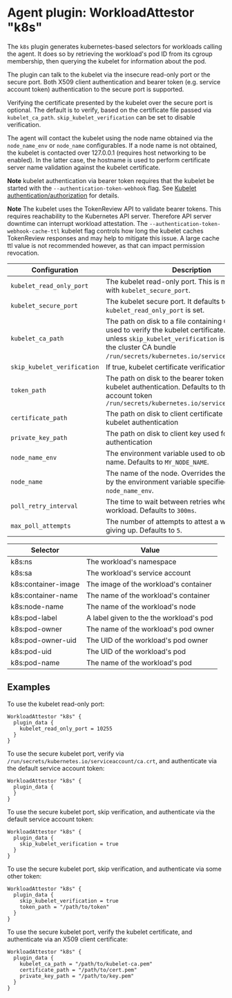 # Agent plugin: WorkloadAttestor "k8s"

The `k8s` plugin generates kubernetes-based selectors for workloads calling the agent.
It does so by retrieving the workload's pod ID from its cgroup membership, then querying
the kubelet for information about the pod.

The plugin can talk to the kubelet via the insecure read-only port or the
secure port. Both X509 client authentication and bearer token (e.g. service
account token) authentication to the secure port is supported.

Verifying the certificate presented by the kubelet over the secure port is
optional. The default is to verify, based on the certificate file passed via
`kubelet_ca_path`. `skip_kubelet_verification` can be set to disable
verification.

The agent will contact the kubelet using the node name obtained via the
`node_name_env` or `node_name` configurables. If a node name is not obtained,
the kubelet is contacted over 127.0.0.1 (requires host networking to be
enabled). In the latter case, the hostname is used to perform certificate
server name validation against the kubelet certificate.

**Note** kubelet authentication via bearer token requires that the kubelet be
started with the `--authentication-token-webhook` flag. See [Kubelet authentication/authorization](https://kubernetes.io/docs/reference/command-line-tools-reference/kubelet-authentication-authorization/)
for details.

**Note** The kubelet uses the TokenReview API to validate bearer tokens. This
requires reachability to the Kubernetes API server. Therefore API server downtime can
interrupt workload attestation. The `--authentication-token-webhook-cache-ttl` kubelet flag
controls how long the kubelet caches TokenReview responses and may help to
mitigate this issue. A large cache ttl value is not recommended however, as
that can impact permission revocation.

| Configuration | Description |
| ------------- | ----------- |
| `kubelet_read_only_port` | The kubelet read-only port. This is mutually exlusive with `kubelet_secure_port`. |
| `kubelet_secure_port` | The kubelet secure port. It defaults to `10250` unless `kubelet_read_only_port` is set. |
| `kubelet_ca_path` | The path on disk to a file containing CA certificates used to verify the kubelet certificate. Required unless `skip_kubelet_verification` is set. Defaults to the cluster CA bundle `/run/secrets/kubernetes.io/serviceaccount/ca.crt`. |
| `skip_kubelet_verification` | If true, kubelet certificate verification is skipped |
| `token_path` | The path on disk to the bearer token used for kubelet authentication. Defaults to the service account token `/run/secrets/kubernetes.io/serviceaccount/token` |
| `certificate_path` | The path on disk to client certificate used for kubelet authentication |
| `private_key_path` | The path on disk to client key used for kubelet authentication |
| `node_name_env` | The environment variable used to obtain the node name. Defaults to `MY_NODE_NAME`. |
| `node_name` | The name of the node. Overrides the value obtained by the environment variable specified by `node_name_env`. |
| `poll_retry_interval` | The time to wait between retries when attesting a workload. Defaults to `300ms`. |
| `max_poll_attempts` | The number of attempts to attest a workload before giving up. Defaults to `5`. |

| Selector | Value |
| -------- | ----- |
| k8s:ns              | The workload's namespace |
| k8s:sa              | The workload's service account |
| k8s:container-image | The image of the workload's container |
| k8s:container-name  | The name of the workload's container |
| k8s:node-name       | The name of the workload's node |
| k8s:pod-label       | A label given to the the workload's pod |
| k8s:pod-owner       | The name of the workload's pod owner |
| k8s:pod-owner-uid   | The UID of the workload's pod owner |
| k8s:pod-uid         | The UID of the workload's pod |
| k8s:pod-name        | The name of the workload's pod |

## Examples

To use the kubelet read-only port:

```
WorkloadAttestor "k8s" {
  plugin_data {
    kubelet_read_only_port = 10255
  }
}
```

To use the secure kubelet port, verify via `/run/secrets/kubernetes.io/serviceaccount/ca.crt`, and authenticate via the default service account token:

```
WorkloadAttestor "k8s" {
  plugin_data {
  }
}
```

To use the secure kubelet port, skip verification, and authenticate via the default service account token:

```
WorkloadAttestor "k8s" {
  plugin_data {
    skip_kubelet_verification = true
  }
}
```

To use the secure kubelet port, skip verification, and authenticate via some other token:

```
WorkloadAttestor "k8s" {
  plugin_data {
    skip_kubelet_verification = true
    token_path = "/path/to/token"
  }
}
```

To use the secure kubelet port, verify the kubelet certificate, and authenticate via an X509 client certificate:

```
WorkloadAttestor "k8s" {
  plugin_data {
    kubelet_ca_path = "/path/to/kubelet-ca.pem"
    certificate_path = "/path/to/cert.pem"
    private_key_path = "/path/to/key.pem"
  }
}
```
